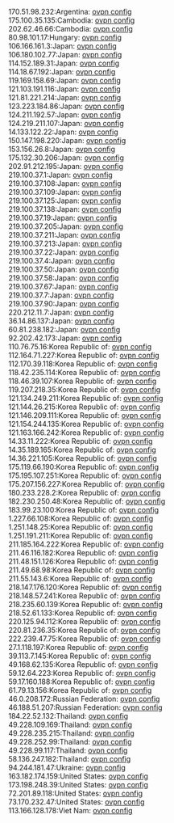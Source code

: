 170.51.98.232:Argentina: [ovpn config](vpn/170_51_98_232.ovpn)  
175.100.35.135:Cambodia: [ovpn config](vpn/175_100_35_135.ovpn)  
202.62.46.66:Cambodia: [ovpn config](vpn/202_62_46_66.ovpn)  
80.98.101.17:Hungary: [ovpn config](vpn/80_98_101_17.ovpn)  
106.166.161.3:Japan: [ovpn config](vpn/106_166_161_3.ovpn)  
106.180.102.77:Japan: [ovpn config](vpn/106_180_102_77.ovpn)  
114.152.189.31:Japan: [ovpn config](vpn/114_152_189_31.ovpn)  
114.18.67.192:Japan: [ovpn config](vpn/114_18_67_192.ovpn)  
119.169.158.69:Japan: [ovpn config](vpn/119_169_158_69.ovpn)  
121.103.191.116:Japan: [ovpn config](vpn/121_103_191_116.ovpn)  
121.81.221.214:Japan: [ovpn config](vpn/121_81_221_214.ovpn)  
123.223.184.86:Japan: [ovpn config](vpn/123_223_184_86.ovpn)  
124.211.192.57:Japan: [ovpn config](vpn/124_211_192_57.ovpn)  
124.219.211.107:Japan: [ovpn config](vpn/124_219_211_107.ovpn)  
14.133.122.22:Japan: [ovpn config](vpn/14_133_122_22.ovpn)  
150.147.198.220:Japan: [ovpn config](vpn/150_147_198_220.ovpn)  
153.156.26.8:Japan: [ovpn config](vpn/153_156_26_8.ovpn)  
175.132.30.206:Japan: [ovpn config](vpn/175_132_30_206.ovpn)  
202.91.212.195:Japan: [ovpn config](vpn/202_91_212_195.ovpn)  
219.100.37.1:Japan: [ovpn config](vpn/219_100_37_1.ovpn)  
219.100.37.108:Japan: [ovpn config](vpn/219_100_37_108.ovpn)  
219.100.37.109:Japan: [ovpn config](vpn/219_100_37_109.ovpn)  
219.100.37.125:Japan: [ovpn config](vpn/219_100_37_125.ovpn)  
219.100.37.138:Japan: [ovpn config](vpn/219_100_37_138.ovpn)  
219.100.37.19:Japan: [ovpn config](vpn/219_100_37_19.ovpn)  
219.100.37.205:Japan: [ovpn config](vpn/219_100_37_205.ovpn)  
219.100.37.211:Japan: [ovpn config](vpn/219_100_37_211.ovpn)  
219.100.37.213:Japan: [ovpn config](vpn/219_100_37_213.ovpn)  
219.100.37.22:Japan: [ovpn config](vpn/219_100_37_22.ovpn)  
219.100.37.4:Japan: [ovpn config](vpn/219_100_37_4.ovpn)  
219.100.37.50:Japan: [ovpn config](vpn/219_100_37_50.ovpn)  
219.100.37.58:Japan: [ovpn config](vpn/219_100_37_58.ovpn)  
219.100.37.67:Japan: [ovpn config](vpn/219_100_37_67.ovpn)  
219.100.37.7:Japan: [ovpn config](vpn/219_100_37_7.ovpn)  
219.100.37.90:Japan: [ovpn config](vpn/219_100_37_90.ovpn)  
220.212.11.7:Japan: [ovpn config](vpn/220_212_11_7.ovpn)  
36.14.86.137:Japan: [ovpn config](vpn/36_14_86_137.ovpn)  
60.81.238.182:Japan: [ovpn config](vpn/60_81_238_182.ovpn)  
92.202.42.173:Japan: [ovpn config](vpn/92_202_42_173.ovpn)  
110.76.75.16:Korea Republic of: [ovpn config](vpn/110_76_75_16.ovpn)  
112.164.71.227:Korea Republic of: [ovpn config](vpn/112_164_71_227.ovpn)  
112.170.39.118:Korea Republic of: [ovpn config](vpn/112_170_39_118.ovpn)  
118.42.235.114:Korea Republic of: [ovpn config](vpn/118_42_235_114.ovpn)  
118.46.39.107:Korea Republic of: [ovpn config](vpn/118_46_39_107.ovpn)  
119.207.218.35:Korea Republic of: [ovpn config](vpn/119_207_218_35.ovpn)  
121.134.249.211:Korea Republic of: [ovpn config](vpn/121_134_249_211.ovpn)  
121.144.26.215:Korea Republic of: [ovpn config](vpn/121_144_26_215.ovpn)  
121.146.209.111:Korea Republic of: [ovpn config](vpn/121_146_209_111.ovpn)  
121.154.244.135:Korea Republic of: [ovpn config](vpn/121_154_244_135.ovpn)  
121.163.166.242:Korea Republic of: [ovpn config](vpn/121_163_166_242.ovpn)  
14.33.11.222:Korea Republic of: [ovpn config](vpn/14_33_11_222.ovpn)  
14.35.189.165:Korea Republic of: [ovpn config](vpn/14_35_189_165.ovpn)  
14.36.221.105:Korea Republic of: [ovpn config](vpn/14_36_221_105.ovpn)  
175.119.66.190:Korea Republic of: [ovpn config](vpn/175_119_66_190.ovpn)  
175.195.107.251:Korea Republic of: [ovpn config](vpn/175_195_107_251.ovpn)  
175.207.156.227:Korea Republic of: [ovpn config](vpn/175_207_156_227.ovpn)  
180.233.228.2:Korea Republic of: [ovpn config](vpn/180_233_228_2.ovpn)  
182.230.250.48:Korea Republic of: [ovpn config](vpn/182_230_250_48.ovpn)  
183.99.23.100:Korea Republic of: [ovpn config](vpn/183_99_23_100.ovpn)  
1.227.66.108:Korea Republic of: [ovpn config](vpn/1_227_66_108.ovpn)  
1.251.148.25:Korea Republic of: [ovpn config](vpn/1_251_148_25.ovpn)  
1.251.191.211:Korea Republic of: [ovpn config](vpn/1_251_191_211.ovpn)  
211.185.164.222:Korea Republic of: [ovpn config](vpn/211_185_164_222.ovpn)  
211.46.116.182:Korea Republic of: [ovpn config](vpn/211_46_116_182.ovpn)  
211.48.151.126:Korea Republic of: [ovpn config](vpn/211_48_151_126.ovpn)  
211.49.68.98:Korea Republic of: [ovpn config](vpn/211_49_68_98.ovpn)  
211.55.143.6:Korea Republic of: [ovpn config](vpn/211_55_143_6.ovpn)  
218.147.176.120:Korea Republic of: [ovpn config](vpn/218_147_176_120.ovpn)  
218.148.57.241:Korea Republic of: [ovpn config](vpn/218_148_57_241.ovpn)  
218.235.60.139:Korea Republic of: [ovpn config](vpn/218_235_60_139.ovpn)  
218.52.61.133:Korea Republic of: [ovpn config](vpn/218_52_61_133.ovpn)  
220.125.94.112:Korea Republic of: [ovpn config](vpn/220_125_94_112.ovpn)  
220.81.236.35:Korea Republic of: [ovpn config](vpn/220_81_236_35.ovpn)  
222.239.47.75:Korea Republic of: [ovpn config](vpn/222_239_47_75.ovpn)  
27.1.118.197:Korea Republic of: [ovpn config](vpn/27_1_118_197.ovpn)  
39.113.7.145:Korea Republic of: [ovpn config](vpn/39_113_7_145.ovpn)  
49.168.62.135:Korea Republic of: [ovpn config](vpn/49_168_62_135.ovpn)  
59.12.64.223:Korea Republic of: [ovpn config](vpn/59_12_64_223.ovpn)  
59.17.160.188:Korea Republic of: [ovpn config](vpn/59_17_160_188.ovpn)  
61.79.13.156:Korea Republic of: [ovpn config](vpn/61_79_13_156.ovpn)  
46.0.208.172:Russian Federation: [ovpn config](vpn/46_0_208_172.ovpn)  
46.188.51.207:Russian Federation: [ovpn config](vpn/46_188_51_207.ovpn)  
184.22.52.132:Thailand: [ovpn config](vpn/184_22_52_132.ovpn)  
49.228.109.169:Thailand: [ovpn config](vpn/49_228_109_169.ovpn)  
49.228.235.215:Thailand: [ovpn config](vpn/49_228_235_215.ovpn)  
49.228.252.99:Thailand: [ovpn config](vpn/49_228_252_99.ovpn)  
49.228.99.117:Thailand: [ovpn config](vpn/49_228_99_117.ovpn)  
58.136.247.182:Thailand: [ovpn config](vpn/58_136_247_182.ovpn)  
94.244.181.47:Ukraine: [ovpn config](vpn/94_244_181_47.ovpn)  
163.182.174.159:United States: [ovpn config](vpn/163_182_174_159.ovpn)  
173.198.248.39:United States: [ovpn config](vpn/173_198_248_39.ovpn)  
72.201.89.118:United States: [ovpn config](vpn/72_201_89_118.ovpn)  
73.170.232.47:United States: [ovpn config](vpn/73_170_232_47.ovpn)  
113.166.128.178:Viet Nam: [ovpn config](vpn/113_166_128_178.ovpn)  
